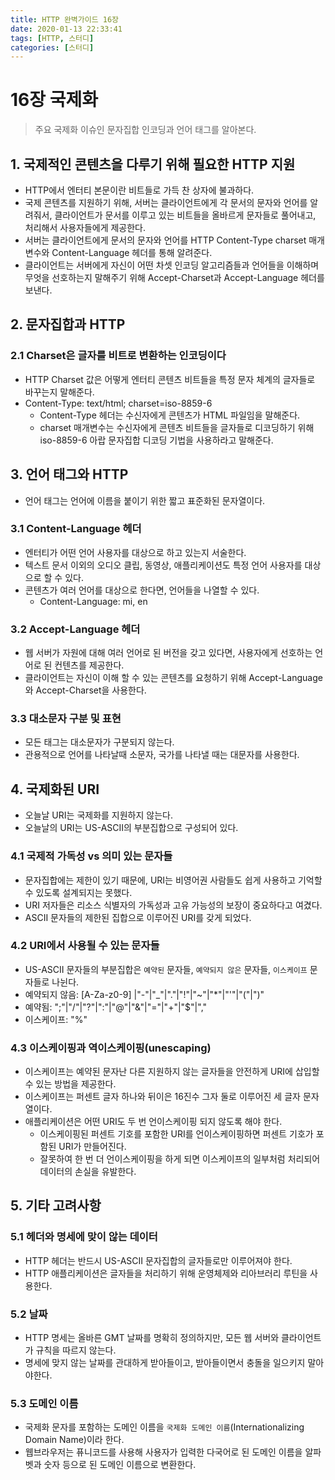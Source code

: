 ```yaml
---
title: HTTP 완벽가이드 16장
date: 2020-01-13 22:33:41
tags: [HTTP, 스터디]
categories: [스터디]
---
```

# 16장 국제화

> 주요 국제화 이슈인 문자집합 인코딩과 언어 태그를 알아본다.

## 1. 국제적인 콘텐츠을 다루기 위해 필요한 HTTP 지원

- HTTP에서 엔터티 본문이란 비트들로 가득 찬 상자에 불과하다.
- 국제 콘텐츠를 지원하기 위해, 서버는 클라이언트에게 각 문서의 문자와 언어를 알려줘서, 클라이언트가 문서를 이루고 있는 비트들을 올바르게 문자들로 풀어내고, 처리해서 사용자들에게 제공한다.
- 서버는 클라이언트에게 문서의 문자와 언어를 HTTP Content-Type charset 매개변수와 Content-Language 헤더를 통해 알려준다.
- 클라이언트는 서버에게 자신이 어떤 차셋 인코딩 알고리즘들과 언어들을 이해하며 무엇을 선호하는지 말해주기 위해 Accept-Charset과 Accept-Language 헤더를 보낸다.

## 2. 문자집합과 HTTP

### 2.1 Charset은 글자를 비트로 변환하는 인코딩이다

- HTTP Charset 값은 어떻게 엔터티 콘텐츠 비트들을 특정 문자 체계의 글자들로 바꾸는지 말해준다.
- Content-Type: text/html; charset=iso-8859-6
    - Content-Type 헤더는 수신자에게 콘텐츠가 HTML 파일임을 말해준다.
    - charset 매개변수는 수신자에게 콘텐츠 비트들을 글자들로 디코딩하기 위해 iso-8859-6 아랍 문자집합 디코딩 기법을 사용하라고 말해준다.

## 3. 언어 태그와 HTTP

- 언어 태그는 언어에 이름을 붙이기 위한 짧고 표준화된 문자열이다.

### 3.1 Content-Language 헤더

- 엔터티가 어떤 언어 사용자를 대상으로 하고 있는지 서술한다.
- 텍스트 문서 이외의 오디오 클립, 동영상, 애플리케이션도 특정 언어 사용자를 대상으로 할 수 있다.
- 콘텐츠가 여러 언어를 대상으로 한다면, 언어들을 나열할 수 있다.
    - Content-Language: mi, en

### 3.2 Accept-Language 헤더

- 웹 서버가 자원에 대해 여러 언어로 된 버전을 갖고 있다면, 사용자에게 선호하는 언어로 된 컨텐츠를 제공한다.
- 클라이언트는 자신이 이해 할 수 있는 콘텐츠를 요청하기 위해 Accept-Language와 Accept-Charset을 사용한다.

### 3.3 대소문자 구분 및 표현

- 모든 태그는 대소문자가 구분되지 않는다.
- 관용적으로 언어를 나타날때 소문자, 국가를 나타낼 때는 대문자를 사용한다.

## 4. 국제화된 URI

- 오늘날 URI는 국제화를 지원하지 않는다.
- 오늘날의 URI는 US-ASCII의 부분집합으로 구성되어 있다.

### 4.1 국제적 가독성 vs 의미 있는 문자들

- 문자집합에는 제한이 있기 때문에, URI는 비영어권 사람들도 쉽게 사용하고 기억할 수 있도록 설계되지는 못했다.
- URI 저자들은 리소스 식별자의 가독성과 고유 가능성의 보장이 중요하다고 여겼다.
- ASCII 문자들의 제한된 집합으로 이루어진 URI를 갖게 되었다.

### 4.2 URI에서 사용될 수 있는 문자들

- US-ASCII 문자들의 부분집합은 `예약된` 문자들, `예약되지 않은` 문자들, `이스케이프` 문자들로 나뉜다.
- 예약되지 않음: [A-Za-z0-9] |"-"|"_"|"."|"!"|"~"|"*"|"'"|"("|")"
- 예약됨: ";"|"/"|"?"|":"|"@"|"&"|"="|"+"|"$"|","
- 이스케이프: "%" <HEX> <HEX>

### 4.3 이스케이핑과 역이스케이핑(unescaping)

- 이스케이프는 예약된 문자난 다른 지원하지 않는 글자들을 안전하게 URI에 삽입할 수 있는 방법을 제공한다.
- 이스케이프는 퍼센트 글자 하나와 뒤이은 16진수 그자 둘로 이루어진 세 글자 문자열이다.
- 애플리케이션은 어떤 URI도 두 번 언이스케이핑 되지 않도록 해야 한다.
    - 이스케이핑된 퍼센트 기호를 포함한 URI를 언이스케이핑하면 퍼센트 기호가 포함된 URI가 만들어진다.
    - 잘못하여 한 번 더 언이스케이핑을 하게 되면 이스케이프의 일부처럼 처리되어 데이터의 손실을 유발한다.

## 5. 기타 고려사항

### 5.1 헤더와 명세에 맞이 않는 데이터

- HTTP 헤더는 반드시 US-ASCII 문자집합의 글자들로만 이루어져야 한다.
- HTTP 애플리케이션은 글자들을 처리하기 위해 운영체제와 리아브러리 루틴을 사용한다.

### 5.2 날짜

- HTTP 명세는 올바른 GMT 날짜를 명확히 정의하지만, 모든 웹 서버와 클라이언트가 규칙을 따르지 않는다.
- 명세에 맞지 않는 날짜를 관대하게 받아들이고, 받아들이면서 충돌을 일으키지 말아야한다.

### 5.3 도메인 이름

- 국제화 문자를 포함하는 도메인 이름을 `국제화 도메인 이름`(Internationalizing Domain Name)이라 한다.
- 웹브라우저는 퓨니코드를 사용해 사용자가 입력한 다국어로 된 도메인 이름을 알파벳과 숫자 등으로 된 도메인 이름으로 변환한다.